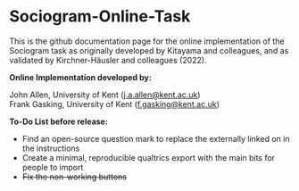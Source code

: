 # Sociogram-Online-Task

This is the github documentation page for the online implementation of the Sociogram task as originally developed by Kitayama and colleagues, and as validated by Kirchner-Häusler and colleagues (2022).  

**Online Implementation developed by:**

John Allen, University of Kent (j.a.allen@kent.ac.uk)  
Frank Gasking, University of Kent (f.gasking@kent.ac.uk)

**To-Do List before release:**

* Find an open-source question mark to replace the externally linked on in the instructions
* Create a minimal, reproducible qualtrics export with the main bits for people to import
* ~~Fix the non-working buttons~~

